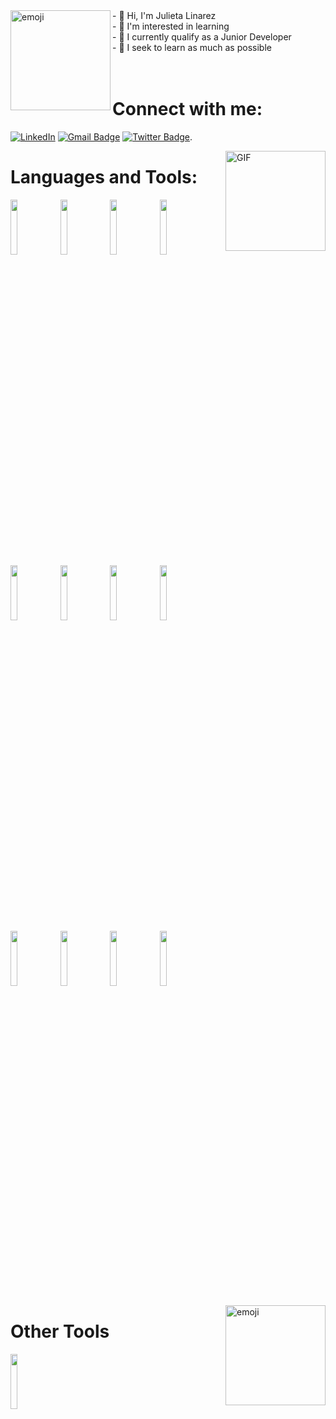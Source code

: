<img align="left" alt="emoji" height="160px" src="https://sdk.bitmoji.com/render/panel/20054939-100196956490_3-s5-v1.png?transparent=1&palette=1&scale=2"/>
- 👋 Hi, I'm Julieta Linarez<br>
- 👀 I'm interested in learning<br>
- 🌱 I currently qualify as a Junior Developer <br>
- 💞️ I seek to learn as much as possible<br>
<br>
<br>
<h1>Connect with me:</h1>

<a href="https://es.linkedin.com/in/juliet-gabrielli-linarez-nacero-92363b6a" target="_blank"><img src="https://img.shields.io/badge/LinkedIn-%230077B5.svg?&style=flat-square&logo=linkedin&logoColor=white" alt="LinkedIn"></a> [![Gmail Badge](https://img.shields.io/badge/-Gmail-c14438?style=flat-square&logo=Gmail&logoColor=white&link=mailto:shuklaraghav321.com)](mailto:julietlinarez@gmail.com) [![Twitter Badge](https://img.shields.io/badge/-juligana-1ca0f1?style=flat-square&logo=twitter&logoColor=white&link=https://twitter.com/_raghavit)](https://twitter.com/juligana).


<img align="right" alt="GIF" height="160px" src="https://media.giphy.com/media/du3J3cXyzhj75IOgvA/giphy.gif" />

<h1>Languages and Tools:</h1>
<p>

<code><img width="15%" src="https://www.vectorlogo.zone/logos/visualstudio_code/visualstudio_code-ar21.svg"></code>
<code><img width="15%" src="https://www.vectorlogo.zone/logos/git-scm/git-scm-ar21.svg"></code>
<code><img width="15%" src="https://www.vectorlogo.zone/logos/github/github-ar21.svg"></code>
<code><img width="15%" src="https://www.vectorlogo.zone/logos/figma/figma-ar21.svg"></code>
<br>
<code><img width="15%" src="https://www.vectorlogo.zone/logos/gitkraken/gitkraken-ar21.svg"></code>
<code><img width="15%" src="https://www.vectorlogo.zone/logos/atlassian_jira/atlassian_jira-ar21.svg"></code>
<code><img width="15%" src="https://www.vectorlogo.zone/logos/getbootstrap/getbootstrap-ar21.svg"></code>
<code><img width="15%" src="https://www.vectorlogo.zone/logos/w3_html5/w3_html5-ar21.svg"></code>
<br>
<code><img width="15%" src="https://www.vectorlogo.zone/logos/w3_css/w3_css-ar21.svg"></code>
<code><img width="15%" src="https://www.vectorlogo.zone/logos/sass-lang/sass-lang-ar21.svg"></code>
<code><img width="15%" src="https://www.vectorlogo.zone/logos/nodejs/nodejs-ar21.svg"></code>
<code><img width="15%" src="https://www.vectorlogo.zone/logos/vuejs/vuejs-ar21.svg"></code>
</p>
<img align="right" alt="emoji" height="160px" src="https://sdk.bitmoji.com/render/panel/10231297-100196956490_3-s5-v1.png?transparent=1&palette=1&scale=2"/>

<h1>Other Tools</h1>
<code><img width="15%" src="https://www.vectorlogo.zone/logos/canva/canva-ar21.svg"></code>
 
